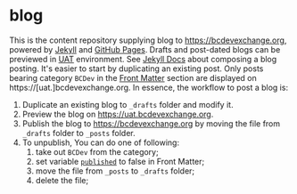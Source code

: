 # blog
This is the content repository supplying blog to https://bcdevexchange.org, powered by [Jekyll](http://jekyllrb.com/) and [GitHub Pages](https://pages.github.com/). Drafts and post-dated blogs can be previewed in [UAT](https://uat.bcdevexchange.org/blog) environment. See [Jekyll Docs](https://jekyllrb.com/docs/posts/) about composing a blog posting. It's easier to start by duplicating an existing post. Only posts bearing category `BCDev` in the [Front Matter](https://jekyllrb.com/docs/frontmatter/) section are displayed on https://[uat.]bcdevexchange.org. In essence, the workflow to post a blog is:

1. Duplicate an existing blog to `_drafts` folder and modify it.
2. Preview the blog on https://uat.bcdevexchange.org.
3. Publish the blog to https://bcdevexchange.org by moving the file from `_drafts` folder to `_posts` folder.
4. To unpublish, You can do one of following:
    1. take out `BCDev` from the category;
    2. set variable [`published`](https://jekyllrb.com/docs/frontmatter/#predefined-global-variables) to false in Front Matter;
    3. move the file from `_posts` to `_drafts` folder;
    4. delete the file; 
